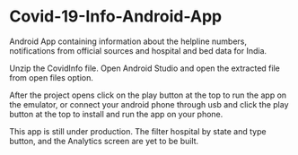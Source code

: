 # Covid-19-Info-Android-App
Android App containing information about the helpline numbers, notifications from official sources and hospital and bed data for India.

Unzip the CovidInfo file. Open Android Studio and open the extracted file from open files option. 

After the project opens click on the play button at the top to run the app on the emulator, or connect your android phone through usb and click the play button at the top to install and run the app on your phone.

This app is still under production. The filter hospital by state and type button, and the Analytics screen are yet to be built.
